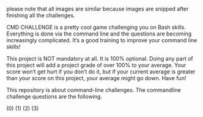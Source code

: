 please note that all images are similar because images are snipped after finishing all the challenges. 

CMD CHALLENGE is a pretty cool game challenging you on Bash skills. Everything is done via the command line and the questions are becoming increasingly complicated. It’s a good training to improve your command line skills!

This project is NOT mandatory at all. It is 100% optional. Doing any part of this project will add a project grade of over 100% to your average. Your score won’t get hurt if you don’t do it, but if your current average is greater than your score on this project, your average might go down. Have fun!

This repository is about command-line challenges. The commandline challenge questions are the following.

(0)
(1)
(2)
(3)


